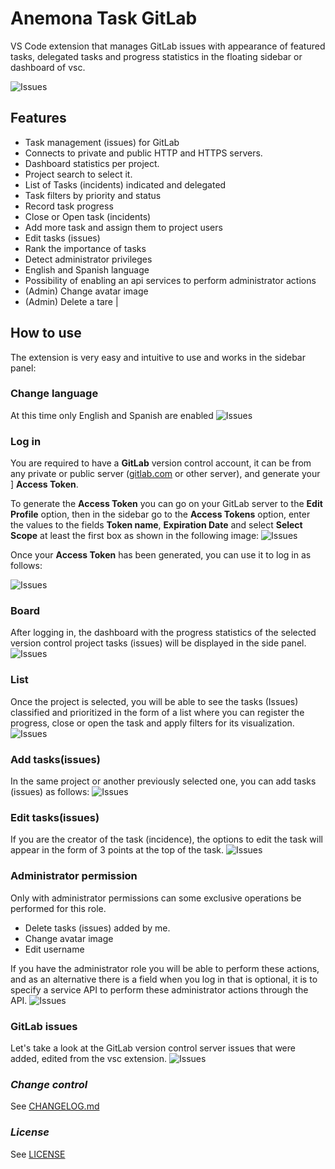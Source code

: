 # **Anemona Task GitLab**
VS Code extension that manages GitLab issues with appearance of featured tasks, delegated tasks and progress statistics in the floating sidebar or dashboard of vsc.

![Issues](/assets/github/screenshot.gif)


## **Features**
- Task management (issues) for GitLab
- Connects to private and public HTTP and HTTPS servers.
- Dashboard statistics per project.
- Project search to select it.
- List of Tasks (incidents) indicated and delegated
- Task filters by priority and status
- Record task progress
- Close or Open task (incidents)
- Add more task and assign them to project users
- Edit tasks (issues)
- Rank the importance of tasks
- Detect administrator privileges
- English and Spanish language
- Possibility of enabling an api services to perform administrator actions
- (Admin) Change avatar image
- (Admin) Delete a tare |


## **How ​​to use**

The extension is very easy and intuitive to use and works in the sidebar panel:

### **Change language**
At this time only English and Spanish are enabled
![Issues](/assets/github/lang.gif)

### **Log in**
You are required to have a **GitLab** version control account, it can be from any private or public server ([gitlab.com](https://gitlab.com) or other server), and generate your ] **Access Token**.

To generate the **Access Token** you can go on your GitLab server to the **Edit Profile** option, then in the sidebar go to the **Access Tokens** option, enter the values ​​to the fields **Token name**, **Expiration Date** and select **Select Scope** at least the first box as shown in the following image:
![Issues](/assets/github/access-token.gif)

Once your **Access Token** has been generated, you can use it to log in as follows:

![Issues](/assets/github/login.gif)

### **Board**
After logging in, the dashboard with the progress statistics of the selected version control project tasks (issues) will be displayed in the side panel.
![Issues](/assets/github/sel-project.gif)

### **List**
Once the project is selected, you will be able to see the tasks (Issues) classified and prioritized in the form of a list where you can register the progress, close or open the task and apply filters for its visualization.
![Issues](/assets/github/list-tasks.gif)

### **Add tasks(issues)**
In the same project or another previously selected one, you can add tasks (issues) as follows:
![Issues](/assets/github/new-task.gif)

### **Edit tasks(issues)**
If you are the creator of the task (incidence), the options to edit the task will appear in the form of 3 points at the top of the task.
![Issues](/assets/github/edit-task.gif)

### **Administrator permission**
Only with administrator permissions can some exclusive operations be performed for this role.
- Delete tasks (issues) added by me.
- Change avatar image
- Edit username

If you have the administrator role you will be able to perform these actions, and as an alternative there is a field when you log in that is optional, it is to specify a service API to perform these administrator actions through the API.
![Issues](/assets/github/admin.gif)


### **GitLab issues**
Let's take a look at the GitLab version control server issues that were added, edited from the vsc extension.
![Issues](/assets/github/issues.jpg)

### *Change control*

See [CHANGELOG.md](https://github.com/mygnet/anemona-task/blob/main/CHANGELOG.md)

### *License*

See [LICENSE](https://github.com/mygnet/anemona-task/blob/main/LICENCE)
